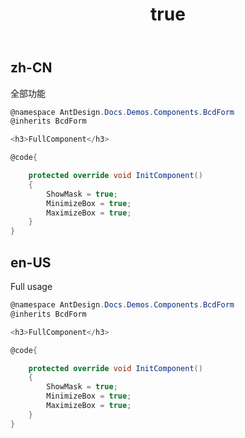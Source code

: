 ﻿---
order: 0
title:
  zh-CN: 全部功能
  en-US: Full
---

## zh-CN

全部功能

```c#
@namespace AntDesign.Docs.Demos.Components.BcdForm
@inherits BcdForm

<h3>FullComponent</h3>

@code{

    protected override void InitComponent()
    {
        ShowMask = true;
        MinimizeBox = true;
        MaximizeBox = true;
    }
}
```

## en-US

Full usage

```c#
@namespace AntDesign.Docs.Demos.Components.BcdForm
@inherits BcdForm

<h3>FullComponent</h3>

@code{

    protected override void InitComponent()
    {
        ShowMask = true;
        MinimizeBox = true;
        MaximizeBox = true;
    }
}
```
